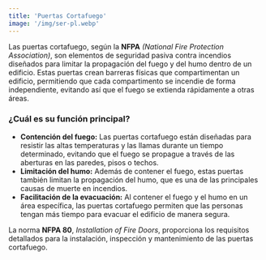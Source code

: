 ```yaml
---
title: 'Puertas Cortafuego'
image: '/img/ser-pl.webp'
---
```


Las puertas cortafuego, según la **NFPA** _(National Fire Protection Association)_, son elementos de seguridad pasiva contra incendios diseñados para limitar la propagación del fuego y del humo dentro de un edificio. Estas puertas crean barreras físicas que compartimentan un edificio, permitiendo que cada compartimento se incendie de forma independiente, evitando así que el fuego se extienda rápidamente a otras áreas.

### ¿Cuál es su función principal?

- **Contención del fuego:** Las puertas cortafuego están diseñadas para resistir las altas temperaturas y las llamas durante un tiempo determinado, evitando que el fuego se propague a través de las aberturas en las paredes, pisos o techos.
- **Limitación del humo:** Además de contener el fuego, estas puertas también limitan la propagación del humo, que es una de las principales causas de muerte en incendios.
- **Facilitación de la evacuación:** Al contener el fuego y el humo en un área específica, las puertas cortafuego permiten que las personas tengan más tiempo para evacuar el edificio de manera segura.

La norma **NFPA 80**, _Installation of Fire Doors_, proporciona los requisitos detallados para la instalación, inspección y mantenimiento de las puertas cortafuego.
